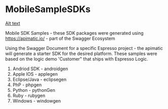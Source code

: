 MobileSampleSDKs
================
[Alt text](https://github.com/EspressoLogicCafe/MobileSampleSDKs/blob/master/sdklogos.PNG)

Mobile SDK Samples - these SDK packages were generated using https://apimatic.io/ - part of the Swagger Ecosystem

Using the Swagger Document for a specific Espresso project - the apimatic will generate a starter SDK for the desired platform. These samples were based on the logic demo 'Customer" that ships with Espresso Logic.

1. Andriod SDK - androidgen	
2. Apple IOS - applegen	
3. Eclipse/Java - eclipsegen	
4. PhP - phpgen	
5. Python - pythonGen	
6. Ruby - rubygen	
7. Windows - windowgen	
